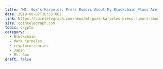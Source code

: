 ```yaml
---
title: "Mt. Gox’s Karpeles: Press Rumors About My Blockchain Plans Are False"
date: 2019-06-07T10:53:00Z
link: https://cointelegraph.com/news/mt-goxs-karpeles-press-rumors-about-my-blockchain-plans-are-false?utm_medium=RSS&utm_source=hune
site: cointelegraph.com
topic: crypto
category:
  - Blockchain
  - Mark Karpeles
  - cryptocurrencies
  - Japan
  - Mt. Gox
draft: false
---
```

